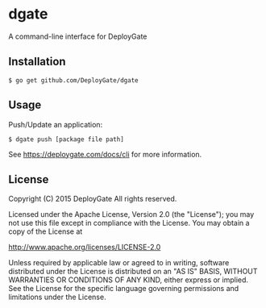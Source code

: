 # dgate

A command-line interface for DeployGate

## Installation

```
$ go get github.com/DeployGate/dgate
```

## Usage

Push/Update an application:

    $ dgate push [package file path]

See https://deploygate.com/docs/cli for more information.

## License

Copyright (C) 2015 DeployGate All rights reserved.

Licensed under the Apache License, Version 2.0 (the "License"); you may not use this file except in compliance with the License. You may obtain a copy of the License at

http://www.apache.org/licenses/LICENSE-2.0

Unless required by applicable law or agreed to in writing, software distributed under the License is distributed on an "AS IS" BASIS, WITHOUT WARRANTIES OR CONDITIONS OF ANY KIND, either express or implied. See the License for the specific language governing permissions and limitations under the License.

